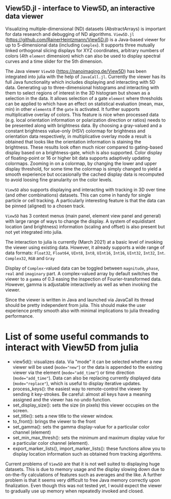 ## View5D.jl  - interface to View5D, an interactive data viewer 


Visualizing multiple-dimensional (ND) datasets (AbstractArrays) is important for data research and debugging of ND algorithms. `View5D.jl`  (https://github.com/RainerHeintzmann/View5D.jl) is a Java-based viewer for up to 5-dimensional data (including `Complex`). It supports three mutually linked orthogonal slicing displays for XYZ coordinates, arbitrary numbers of colors (4th `element` dimension) which can also be used to display spectral curves and a time slider for the 5th dimension.  


The Java viewer `View5D` (https://nanoimaging.de/View5D) has been integrated into julia with the help of `JavaCall.jl`.  Currently the viewer has its full Java functionality which includes displaying and interacting with 5D data. Generating up to three-dimensional histograms and interacting with them to select regions of interest in the 3D histogram but shown as a selection in the data. It allows selection of a gate `element` where thresholds can be applied to which have an effect on statistical evaluation (mean, max, min) in other `element`s if the `gate` is activated. It further supports multiplicative overlay of colors. This feature is nice when processed data (e.g. local orientation information or polarization direction or ratios) needs to be presented along with brightness data. By choosing a gray-valued and a  constant brightness value-only (HSV) colormap for brightness and orientation data respectively, in multiplicative overlay mode a result is obtained that looks like the orientation information is staining the brightness. These results look often much nicer compared to gating-based display based on a brightness-gate, which is also supported.
Color display of floating-point or 16 or higher bit data supports adaptively updating colormaps.
Zooming in on a colormap,  by changing the lower and upper display threshold, for some time the colormap is simply changed to yield a smooth experience but occasionally the cached display data is recomputed to avoid loosing fine granularity on the color levels.

`View5D` also supports displaying and interacting with tracking in 3D over time (and other combinations) datasets.  This can come in handy for single particle or cell tracking. A particularly interesting feature is that the data can be pinned (aligned) to a chosen track. 

`View5D` has 3 context menus (main panel, element view panel and general) with large range of ways to change the display. A system of equidistant location (and brightness) information (scaling and offset) is also present but not yet integrated into julia. 

The interaction to julia is currently (March 2021) at a basic level of invoking the viewer using existing data. However, it already supports a wide range of data formats: `Float32`, `Float64`, `UInt8`, `Int8`, `UInt16`, `Int16`, `UInt32`, `Int32`, `Int`.
`Complex32`, `RGB` and `Gray`

Display of `Complex`-valued data can be toggled between `magnitude`, `phase`, `real` and `imaginary` part.  A complex-valued array by default switches the viewer to a `gamma` of 0.3 easing the inspection of Fourier-transformed data. However, gamma is adjustable interactively as well as when invoking the viewer.

Since the viewer is written in Java and launched via JavaCall its thread should be pretty independent from julia. This should make the user experience pretty smooth also with minimal implications to julia threading performance. 

# List of some useful commands to interact with View5D from julia
- view5d(): visualizes data. Via "mode" it can be selected whether a new viewer will be used (`mode="new"`) or the data is appended to the existing viewer via the element (`mode="add_time"`) or time direction (`mode="add_time"`). Data can also be replacing currently displayed data (`mode="replace"`), which is useful to display iterative updates.
- process_keys(): the easiest way to remote-control the viewer by sending it key-strokes. Be careful: almost all keys have a meaning assigned and the viewer has no undo function.
- set_display_size(): sets the size (in pixels) this viewer occupies on the screen.
- set_title(): sets a new title to the viewer window.
- to_front(): brings the viewer to the front
- set_gamma(): sets the gamma display-value for a particular color channel (element)
- set_min_max_thresh(): sets the minimum and maximum display value for a particular color channel (element).
- export_marker_lists(), import_marker_lists(): these functions allow you to display location information such as obtained from tracking algorithms.

Current problems of `View5D` are that it is not well suited to displaying huge datasets. This is due to memory usage and the display slowing down due to on-the-fly calculations of features such as averages and the like. A further problem is that it seems very difficult to free Java memory correctly upon finalization. Even though this was not tested yet, I would expect the viewer to gradually use up memory when repeatedly invoked and closed.
